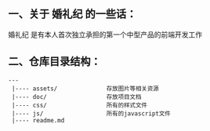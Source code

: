 ## 一、关于 婚礼纪 的一些话：

婚礼纪 是有本人首次独立承担的第一个中型产品的前端开发工作

## 二、仓库目录结构：
    
    ---
     |---- assets/              存放图片等相关资源
     |---- doc/                 存放项目文档
     |---- css/                 所有的样式文件
     |---- js/                  所有的javascript文件
     |---- readme.md     

